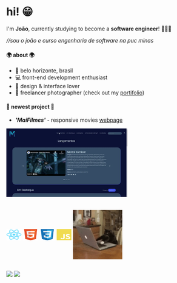 # hi! 😁

I'm **João**, currently studying to become a **software engineer**! 👨🏽‍💻

*//sou o joão e curso engenharia de software na puc minas* 

#### 🌍 about 🌍
- 📍   belo horizonte, brasil
- 💻 front-end development enthusiast
-  🎨 design & interface lover
- 📸   freelancer photographer (check out my [portifolio](https://mairinqueph.46graus.com/))

#### 📕 newest project 📕


- ***'MaiFilmes'*** - responsive movies [webpage](https://github.com/jpmairinque/portal.maifilmes) 

![](minigif.gif)
<div style="display: inline_block"><br>
 <img align="center" alt="joao-React" height="30" width="40" src="https://raw.githubusercontent.com/devicons/devicon/master/icons/react/react-original.svg">
  <img align="center" alt="joao-HTML" height="30" width="40" src="https://raw.githubusercontent.com/devicons/devicon/master/icons/html5/html5-original.svg">
  <img align="center" alt="joao-CSS" height="30" width="40" src="https://raw.githubusercontent.com/devicons/devicon/master/icons/css3/css3-original.svg">
  <img align="center" alt="joao-Js" height="30" width="40" src="https://raw.githubusercontent.com/devicons/devicon/master/icons/javascript/javascript-plain.svg">
   <img align="center" alt="maicat" style="width: 130px" src="catgif2.gif">
</div>

##

<div>
  <a href = "mailto: jpmairinque@gmail.com"><img src="https://img.shields.io/badge/-Gmail-%23EA4335?style=for-the-badge&logo=gmail&logoColor=white" target="_blank"></a>
  <a href="https://www.linkedin.com/in/jo%C3%A3o-pedro-mairinque-3a02551b9/" target="_blank"><img src="https://img.shields.io/badge/-LinkedIn-%230077B5?style=for-the-badge&logo=linkedin&logoColor=white" target="_blank"></a>
 </div>

